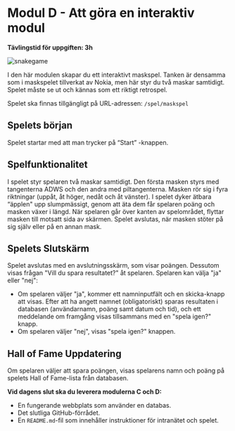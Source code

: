 # Modul D - Att göra en interaktiv modul

**Tävlingstid för uppgiften: 3h**

![snakegame](/module_D/snake.webp)

I den här modulen skapar du ett interaktivt maskspel. Tanken är densamma som i maskspelet tillverkat av Nokia, men här styr du två maskar samtidigt. Spelet måste se ut och kännas som ett riktigt retrospel.

Spelet ska finnas tillgängligt på URL-adressen: `/spel/maskspel`

## Spelets början

Spelet startar med att man trycker på “Start” -knappen.

## Spelfunktionalitet

I spelet styr spelaren två maskar samtidigt. Den första masken styrs med tangenterna ADWS och den andra med piltangenterna. Masken rör sig i fyra riktningar (uppåt, åt höger, nedåt och åt vänster). I spelet dyker ätbara “äpplen" upp slumpmässigt, genom att äta dem får spelaren poäng och masken växer i längd. När spelaren går över kanten av spelområdet, flyttar masken till motsatt sida av skärmen. Spelet avslutas, när masken stöter på sig själv eller på en annan mask.

## Spelets Slutskärm

Spelet avslutas med en avslutningsskärm, som visar poängen.
Dessutom visas frågan "Vill du spara resultatet?" åt spelaren. Spelaren kan välja "ja" eller "nej":

- Om spelaren väljer "ja", kommer ett namninputfält och en skicka-knapp att visas. Efter att ha angett namnet (obligatoriskt) sparas resultaten i databasen (användarnamn, poäng samt datum och tid), och ett meddelande om framgång visas tillsammans med en "spela igen?" knapp.
- Om spelaren väljer "nej", visas "spela igen?" knappen.

## Hall of Fame Uppdatering

Om spelaren väljer att spara poängen, visas spelarens namn och poäng på spelets Hall of Fame-lista från databasen.

**Vid dagens slut ska du leverera modulerna C och D:**

- En fungerande webbplats som använder en databas.
- Det slutliga GitHub-förrådet.
- En `README.md`-fil som innehåller instruktioner för intranätet och spelet.
